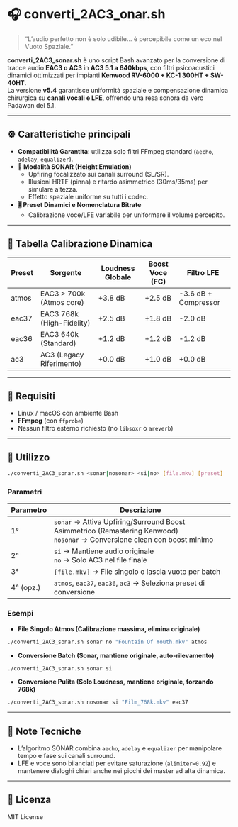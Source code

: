 # 🎧 converti_2AC3_onar.sh

> “L’audio perfetto non è solo udibile... è percepibile come un eco nel Vuoto Spaziale.”

**converti_2AC3_sonar.sh** è uno script Bash avanzato per la conversione di tracce audio **EAC3 o AC3** in **AC3 5.1 a 640kbps**, con filtri psicoacustici dinamici ottimizzati per impianti **Kenwood RV-6000 + KC-1 300HT + SW-40HT**.  
La versione **v5.4** garantisce uniformità spaziale e compensazione dinamica chirurgica su **canali vocali e LFE**, offrendo una resa sonora da vero Padawan del 5.1.

---

## ⚙️ Caratteristiche principali

- **Compatibilità Garantita**: utilizza solo filtri FFmpeg standard (`aecho`, `adelay`, `equalizer`).  
- **🌊 Modalità SONAR (Height Emulation)**  
  - Upfiring focalizzato sui canali surround (SL/SR).  
  - Illusioni HRTF (pinna) e ritardo asimmetrico (30ms/35ms) per simulare altezza.  
  - Effetto spaziale uniforme su tutti i codec.  
- **🎚️ Preset Dinamici e Nomenclatura Bitrate**  
  - Calibrazione voce/LFE variabile per uniformare il volume percepito.

---

## 🧩 Tabella Calibrazione Dinamica

| Preset   | Sorgente                  | Loudness Globale | Boost Voce (FC) | Filtro LFE           |
|----------|--------------------------|----------------|----------------|--------------------|
| atmos    | EAC3 > 700k (Atmos core) | +3.8 dB        | +2.5 dB        | -3.6 dB + Compressor |
| eac37    | EAC3 768k (High-Fidelity)| +2.5 dB        | +1.8 dB        | -2.0 dB            |
| eac36    | EAC3 640k (Standard)     | +1.2 dB        | +1.2 dB        | -1.2 dB            |
| ac3      | AC3 (Legacy Riferimento) | +0.0 dB        | +1.0 dB        | +0.0 dB            |

---

## 🧩 Requisiti

- Linux / macOS con ambiente Bash  
- **FFmpeg** (con `ffprobe`)  
- Nessun filtro esterno richiesto (no `libsoxr` o `areverb`)  

---

## 🚀 Utilizzo

```bash
./converti_2AC3_sonar.sh <sonar|nosonar> <si|no> [file.mkv] [preset]
```

### Parametri

| Parametro | Descrizione |
|-----------|------------|
| 1°        | `sonar` → Attiva Upfiring/Surround Boost Asimmetrico (Remastering Kenwood) <br> `nosonar` → Conversione clean con boost minimo |
| 2°        | `si` → Mantiene audio originale <br> `no` → Solo AC3 nel file finale |
| 3°        | `[file.mkv]` → File singolo o lascia vuoto per batch |
| 4° (opz.) | `atmos`, `eac37`, `eac36`, `ac3` → Seleziona preset di conversione |

### Esempi

- **File Singolo Atmos (Calibrazione massima, elimina originale)**

```bash
./converti_2AC3_sonar.sh sonar no "Fountain Of Youth.mkv" atmos
```

- **Conversione Batch (Sonar, mantiene originale, auto-rilevamento)**

```bash
./converti_2AC3_sonar.sh sonar si
```

- **Conversione Pulita (Solo Loudness, mantiene originale, forzando 768k)**

```bash
./converti_2AC3_sonar.sh nosonar si "Film_768k.mkv" eac37
```

---

## 🧠 Note Tecniche

- L’algoritmo SONAR combina `aecho`, `adelay` e `equalizer` per manipolare tempo e fase sui canali surround.  
- LFE e voce sono bilanciati per evitare saturazione (`alimiter=0.92`) e mantenere dialoghi chiari anche nei picchi dei master ad alta dinamica.  

---

## 📜 Licenza

MIT License

